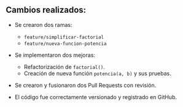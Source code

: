 ## Cambios realizados:

- Se crearon dos ramas:
  - `feature/simplificar-factorial`
  - `feature/nueva-funcion-potencia`

- Se implementaron dos mejoras:
  - Refactorización de `factorial()`.
  - Creación de nueva función `potencia(a, b)` y sus pruebas.

- Se crearon y fusionaron dos Pull Requests con revisión.

- El código fue correctamente versionado y registrado en GitHub.
